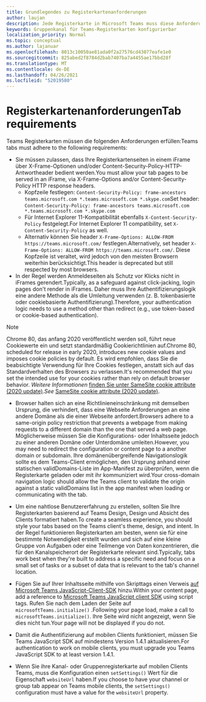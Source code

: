 ```yaml
---
title: Grundlegendes zu Registerkartenanforderungen
author: laujan
description: Jede Registerkarte in Microsoft Teams muss diese Anforderungen erfüllen.
keywords: Gruppenkanal für Teams-Registerkarten konfigurierbar
localization_priority: Normal
ms.topic: conceptual
ms.author: lajanuar
ms.openlocfilehash: 8013c10050ae81ada0f2a27576cd43077eafe1e0
ms.sourcegitcommit: 825abed2f8784d2bab7407ba7a4455ae17bbd28f
ms.translationtype: MT
ms.contentlocale: de-DE
ms.lasthandoff: 04/26/2021
ms.locfileid: "52019580"
---
```

# <a name="tab-requirements"></a><span data-ttu-id="a30b1-104">Registerkartenanforderungen</span><span class="sxs-lookup"><span data-stu-id="a30b1-104">Tab requirements</span></span>

<span data-ttu-id="a30b1-105">Teams Registerkarten müssen die folgenden Anforderungen erfüllen:</span><span class="sxs-lookup"><span data-stu-id="a30b1-105">Teams tabs must adhere to the following requirements:</span></span>

* <span data-ttu-id="a30b1-106">Sie müssen zulassen, dass Ihre Registerkartenseiten in einem iFrame über X-Frame-Optionen und/oder Content-Security-Policy-HTTP-Antwortheader bedient werden.</span><span class="sxs-lookup"><span data-stu-id="a30b1-106">You must allow your tab pages to be served in an iFrame, via X-Frame-Options and/or Content-Security-Policy HTTP response headers.</span></span>
  * <span data-ttu-id="a30b1-107">Kopfzeile festlegen: `Content-Security-Policy: frame-ancestors teams.microsoft.com *.teams.microsoft.com *.skype.com`</span><span class="sxs-lookup"><span data-stu-id="a30b1-107">Set header: `Content-Security-Policy: frame-ancestors teams.microsoft.com *.teams.microsoft.com *.skype.com`</span></span>
  * <span data-ttu-id="a30b1-108">Für Internet Explorer 11-Kompatibilität ebenfalls `X-Content-Security-Policy` festgelegt.</span><span class="sxs-lookup"><span data-stu-id="a30b1-108">For Internet Explorer 11 compatibility, set `X-Content-Security-Policy` as well.</span></span>
  * <span data-ttu-id="a30b1-109">Alternativ können Sie header `X-Frame-Options: ALLOW-FROM https://teams.microsoft.com/` festlegen.</span><span class="sxs-lookup"><span data-stu-id="a30b1-109">Alternatively, set header `X-Frame-Options: ALLOW-FROM https://teams.microsoft.com/`.</span></span> <span data-ttu-id="a30b1-110">Diese Kopfzeile ist veraltet, wird jedoch von den meisten Browsern weiterhin berücksichtigt.</span><span class="sxs-lookup"><span data-stu-id="a30b1-110">This header is deprecated but still respected by most browsers.</span></span>
* <span data-ttu-id="a30b1-111">In der Regel werden Anmeldeseiten als Schutz vor Klicks nicht in iFrames gerendert.</span><span class="sxs-lookup"><span data-stu-id="a30b1-111">Typically, as a safeguard against click-jacking, login pages don't render in iFrames.</span></span> <span data-ttu-id="a30b1-112">Daher muss Ihre Authentifizierungslogik eine andere Methode als die Umleitung verwenden (z. B. tokenbasierte oder cookiebasierte Authentifizierung).</span><span class="sxs-lookup"><span data-stu-id="a30b1-112">Therefore, your authentication logic needs to use a method other than redirect (e.g., use token-based or cookie-based authentication).</span></span>

> [!NOTE]
> <span data-ttu-id="a30b1-113">Chrome 80, das anfang 2020 veröffentlicht werden soll, führt neue Cookiewerte ein und setzt standardmäßig Cookierichtlinien auf.</span><span class="sxs-lookup"><span data-stu-id="a30b1-113">Chrome 80, scheduled for release in early 2020, introduces new cookie values and imposes cookie policies by default.</span></span> <span data-ttu-id="a30b1-114">Es wird empfohlen, dass Sie die beabsichtigte Verwendung für Ihre Cookies festlegen, anstatt sich auf das Standardverhalten des Browsers zu verlassen.</span><span class="sxs-lookup"><span data-stu-id="a30b1-114">It's recommended that you set the intended use for your cookies rather than rely on default browser behavior.</span></span> <span data-ttu-id="a30b1-115">*Weitere Informationen* [finden Sie unter SameSite cookie attribute (2020 update)](../../resources/samesite-cookie-update.md).</span><span class="sxs-lookup"><span data-stu-id="a30b1-115">*See* [SameSite cookie attribute (2020 update)](../../resources/samesite-cookie-update.md).</span></span>

* <span data-ttu-id="a30b1-116">Browser halten sich an eine Richtlinieneinschränkung mit demselben Ursprung, die verhindert, dass eine Webseite Anforderungen an eine andere Domäne als die einer Webseite anfordert.</span><span class="sxs-lookup"><span data-stu-id="a30b1-116">Browsers adhere to a same-origin policy restriction that prevents a webpage from making requests to a different domain than the one that served a web page.</span></span> <span data-ttu-id="a30b1-117">Möglicherweise müssen Sie die Konfigurations- oder Inhaltsseite jedoch zu einer anderen Domäne oder Unterdomäne umleiten.</span><span class="sxs-lookup"><span data-stu-id="a30b1-117">However, you may need to redirect the configuration or content page to a another domain or subdomain.</span></span> <span data-ttu-id="a30b1-118">Ihre domänenübergreifende Navigationslogik sollte es dem Teams-Client ermöglichen, den Ursprung anhand einer statischen validDomains-Liste im App-Manifest zu überprüfen, wenn die Registerkarte geladen oder mit ihr kommuniziert wird.</span><span class="sxs-lookup"><span data-stu-id="a30b1-118">Your cross-domain navigation logic should allow the Teams client to validate the origin against a static validDomains list in the app manifest when loading or communicating with the tab.</span></span>

* <span data-ttu-id="a30b1-119">Um eine nahtlose Benutzererfahrung zu erstellen, sollten Sie Ihre Registerkarten basierend auf Teams Design, Design und Absicht des Clients formatiert haben.</span><span class="sxs-lookup"><span data-stu-id="a30b1-119">To create a seamless experience, you should style your tabs based on the Teams client's theme, design, and intent.</span></span> <span data-ttu-id="a30b1-120">In der Regel funktionieren Registerkarten am besten, wenn sie für eine bestimmte Notwendigkeit erstellt wurden und sich auf eine kleine Gruppe von Aufgaben oder eine Teilmenge von Daten konzentrieren, die für den Kanalspeicherort der Registerkarte relevant sind.</span><span class="sxs-lookup"><span data-stu-id="a30b1-120">Typically, tabs work best when they're built to address a specific need and focus on a small set of tasks or a subset of data that is relevant to the tab's channel location.</span></span>

* <span data-ttu-id="a30b1-121">Fügen Sie auf Ihrer Inhaltsseite mithilfe von Skripttags einen Verweis [auf Microsoft Teams JavaScript-Client-SDK](/javascript/api/overview/msteams-client) hinzu.</span><span class="sxs-lookup"><span data-stu-id="a30b1-121">Within your content page, add a reference to [Microsoft Teams JavaScript client SDK](/javascript/api/overview/msteams-client) using script tags.</span></span> <span data-ttu-id="a30b1-122">Rufen Sie nach dem Laden der Seite auf `microsoftTeams.initialize()` .</span><span class="sxs-lookup"><span data-stu-id="a30b1-122">Following your page load, make a call to `microsoftTeams.initialize()`.</span></span> <span data-ttu-id="a30b1-123">Ihre Seite wird nicht angezeigt, wenn Sie dies nicht tun.</span><span class="sxs-lookup"><span data-stu-id="a30b1-123">Your page will not be displayed if you do not.</span></span>

* <span data-ttu-id="a30b1-124">Damit die Authentifizierung auf mobilen Clients funktioniert, müssen Sie Teams JavaScript SDK auf mindestens Version 1.4.1 aktualisieren.</span><span class="sxs-lookup"><span data-stu-id="a30b1-124">For authentication to work on mobile clients, you must upgrade you Teams JavaScript SDK to at least version 1.4.1.</span></span>

* <span data-ttu-id="a30b1-125">Wenn Sie ihre Kanal- oder Gruppenregisterkarte auf mobilen Clients Teams, muss die Konfiguration einen `setSettings()` Wert für die Eigenschaft `websiteUrl` haben.</span><span class="sxs-lookup"><span data-stu-id="a30b1-125">If you choose to have your channel or group tab appear on Teams mobile clients, the `setSettings()` configuration must have a value for the `websiteUrl` property.</span></span>